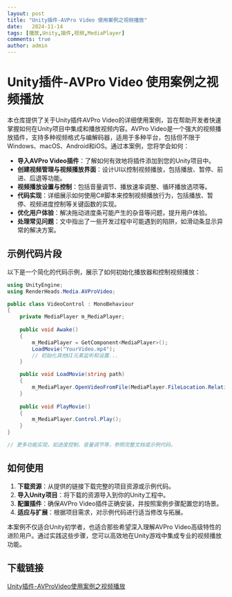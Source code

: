 ```yaml
---
layout: post
title: "Unity插件-AVPro Video 使用案例之视频播放"
date:   2024-11-14
tags: [播放,Unity,插件,视频,MediaPlayer]
comments: true
author: admin
---
```

# Unity插件-AVPro Video 使用案例之视频播放

本仓库提供了关于Unity插件AVPro Video的详细使用案例，旨在帮助开发者快速掌握如何在Unity项目中集成和播放视频内容。AVPro Video是一个强大的视频播放插件，支持多种视频格式与编解码器，适用于多种平台，包括但不限于Windows、macOS、Android和iOS。通过本案例，您将学会如何：

- **导入AVPro Video插件**：了解如何有效地将插件添加到您的Unity项目中。
- **创建视频管理与视频播放界面**：设计UI以控制视频播放，包括播放、暂停、前进、后退等功能。
- **视频播放设置与控制**：包括音量调节、播放速率调整、循环播放选项等。
- **代码实现**：详细展示如何使用C#脚本来控制视频播放行为，包括播放、暂停、视频进度控制等关键函数的实现。
- **优化用户体验**：解决拖动进度条可能产生的杂音等问题，提升用户体验。
- **处理常见问题**：文中指出了一些开发过程中可能遇到的陷阱，如滑动条显示异常的解决方案。

## 示例代码片段

以下是一个简化的代码示例，展示了如何初始化播放器和控制视频播放：

```csharp
using UnityEngine;
using RenderHeads.Media.AVProVideo;

public class VideoControl : MonoBehaviour
{
    private MediaPlayer m_MediaPlayer;
    
    public void Awake()
    {
        m_MediaPlayer = GetComponent<MediaPlayer>();
        LoadMovie("YourVideo.mp4");
        // 初始化其他UI元素监听和设置...
    }

    public void LoadMovie(string path)
    {
        m_MediaPlayer.OpenVideoFromFile(MediaPlayer.FileLocation.RelativeToStreamingAssetsFolder, path);
    }
    
    public void PlayMovie()
    {
        m_MediaPlayer.Control.Play();
    }
}

// 更多功能实现，如进度控制、音量调节等，参照完整文档或示例代码。
```

## 如何使用

1. **下载资源**：从提供的链接下载完整的项目资源或示例代码。
2. **导入Unity项目**：将下载的资源导入到你的Unity工程中。
3. **配置插件**：确保AVPro Video插件正确安装，并按照案例步骤配置您的场景。
4. **适应与扩展**：根据项目需求，对示例代码进行适当修改与拓展。

本案例不仅适合Unity初学者，也适合那些希望深入理解AVPro Video高级特性的进阶用户。通过实践这些步骤，您可以高效地在Unity游戏中集成专业的视频播放功能。

## 下载链接

[Unity插件-AVProVideo使用案例之视频播放](https://pan.quark.cn/s/bb0a3c415b20)